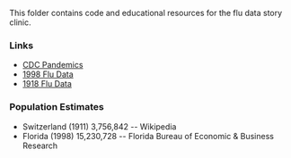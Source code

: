 
This folder contains code and educational resources for the flu data story clinic.

### Links
- [CDC Pandemics](https://www.cdc.gov/flu/pandemic-resources/basics/past-pandemics.html)
- [1998 Flu Data](http://www.flhealthcharts.com/charts/DataViewer/DeathViewer/DeathViewer.aspx?indNumber=0125)
- [1918 Flu Data](http://whitlockschluter.zoology.ubc.ca/data/chapter10)

### Population Estimates
- Switzerland (1911) 3,756,842 -- Wikipedia
- Florida (1998) 15,230,728 -- Florida Bureau of Economic & Business Research

